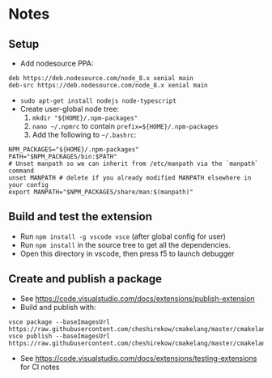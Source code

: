 # Notes

## Setup

* Add nodesource PPA:
```
deb https://deb.nodesource.com/node_8.x xenial main
deb-src https://deb.nodesource.com/node_8.x xenial main
```

* `sudo apt-get install nodejs node-typescript`
* Create user-global node tree:
  1. `mkdir "${HOME}/.npm-packages"`
  2. `nano ~/.npmrc` to contain `prefix=${HOME}/.npm-packages`
  3. Add the following to `~/.bashrc`:
```
NPM_PACKAGES="${HOME}/.npm-packages"
PATH="$NPM_PACKAGES/bin:$PATH"
# Unset manpath so we can inherit from /etc/manpath via the `manpath` command
unset MANPATH # delete if you already modified MANPATH elsewhere in your config
export MANPATH="$NPM_PACKAGES/share/man:$(manpath)"
```

## Build and test the extension

* Run `npm install -g vscode vsce` (after global config for user)
* Run `npm install` in the source tree to get all the dependencies.
* Open this directory in vscode, then press f5 to launch debugger

## Create and publish a package

* See https://code.visualstudio.com/docs/extensions/publish-extension
* Build and publish with:

```
vsce package --baseImagesUrl https://raw.githubusercontent.com/cheshirekow/cmakelang/master/cmakelang/vscode_extension
vsce publish --baseImagesUrl https://raw.githubusercontent.com/cheshirekow/cmakelang/master/cmakelang/vscode_extension
```

* See https://code.visualstudio.com/docs/extensions/testing-extensions for CI notes
